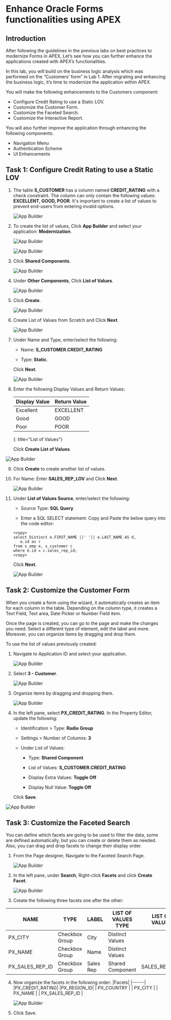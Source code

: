 # Enhance Oracle Forms functionalities using APEX

## Introduction
After following the guidelines in the previous labs on best practices to modernize Forms in APEX, Let’s see how you can further enhance the applications created with APEX’s functionalities.

In this lab, you will build on the business logic analysis which was performed on the “Customers’ form” in Lab 1. After migrating and enhancing the business logic, it’s time to modernize the application within APEX.

You will make the following enhancements to the Customers component:
- Configure Credit Rating to use a Static LOV.
-	Customize the Customer Form.
- Customize the Faceted Search.
- Customize the Interactive Report.

You will also further improve the application through enhancing the following components:
-	Navigation Menu
-	Authentication Scheme
-	UI Enhancements

## Task 1: Configure Credit Rating to use a Static LOV

1. The table **S_CUSTOMER** has a column named **CREDIT_RATING** with a check constraint. The column can only contain the following values: **EXCELLENT, GOOD, POOR**. It's important to create a list of values to prevent end-users from entering invalid options.

    ![App Builder](images/constraint.png " ")

2. To create the list of values, Click **App Builder** and select your application: **Modernization**.

    ![App Builder](images/app-builder1.png " ")

    ![App Builder](images/modernization.png " ")

3. Click **Shared Components**.

    ![App Builder](images/shared-comps.png " ")

4. Under **Other Components**, Click **List of Values**.

    ![App Builder](images/lov1.png " ")

5. Click **Create**.

    ![App Builder](images/create-lov.png " ")

6. Create List of Values from Scratch and Click **Next**.

    ![App Builder](images/scratch-lov.png " ")

7.	Under Name and Type, enter/select the following:

    - Name: **S_CUSTOMER.CREDIT_RATING**  

    - Type: **Static**.

    Click **Next**.

    ![App Builder](images/credit-rate-lov.png " ")

8. Enter the following Display Values and Return Values:

    | Display Value | Return Value |
    |---------------|--------------|
    |Excellent      |	EXCELLENT |
    |Good           |	GOOD |
    | Poor          | POOR |
    {: title="List of Values"}

	Click **Create List of Values**.

  ![App Builder](images/values-lov.png " ")

9. Click **Create** to create another list of values.


10. For Name: Enter **SALES_REP_LOV** and Click **Next**.

    ![App Builder](images/sales-rep-lov.png " ")

11. Under **List of Values Source**, enter/select the following:

    - Source Type: **SQL Query**

    - Enter a SQL SELECT statement: Copy and Paste the below query into the code editor:

    ```
    <copy>
    select Distinct e.FIRST_NAME ||' '|| e.LAST_NAME AS d,
       e.id as r
    from s_emp e, s_customer c
    where e.id = c.sales_rep_id;
    <copy>
    ```

    Click **Next**.

    ![App Builder](images/sql-query.png " ")

## Task 2: Customize the Customer Form

When you create a form using the wizard, it automatically creates an item for each column in the table. Depending on the column type, it creates a Text Field, Text area, Date Picker or Number Field item.

Once the page is created, you can go to the page and make the changes you need. Select a different type of element, edit the label and more. Moreover, you can organize items by dragging and drop them.

To use the list of values previously created:

1.	Navigate to Application ID and select your application.

    ![App Builder](images/nav-app-id.png " ")

2.	Select **3 - Customer**.

    ![App Builder](images/select-cust.png " ")

3. Organize items by dragging and dropping them.

    ![App Builder](images/sequence-items.png " ")

4.	In the left pane, select **PX_CREDIT_RATING**. In the Property Editor, update the following:

    - Identification > Type: **Radio Group**

    - Settings > Number of Columns: **3**

    - Under List of Values:

        - Type: **Shared Component**

        - List of Values: **S_CUSTOMER.CREDIT_RATING**

        - Display Extra Values: **Toggle Off**

        - Display Null Value: **Toggle Off**

	 Click **Save**.

   ![App Builder](images/credit-rate-radio.png " ")

## Task 3: Customize the Faceted Search
You can define which facets are going to be used to filter the data, some are defined automatically, but you can create or delete them as needed. Also, you can drag and drop facets to change their display order.

1. From the Page designer, Navigate to the Faceted Search Page.

    ![App Builder](images/nav-to-search.png " ")

2.	In the left pane, under **Search**, Right-click **Facets** and click **Create Facet**.

    ![App Builder](images/create-facets.png " ")

3. Create the following three facets one after the other:

| NAME |	TYPE |	LABEL |	LIST OF VALUES TYPE |	LIST OF VALUES |
|----- | ----- | ----- | -------------------- | -------------- |
|PX_CITY |	Checkbox Group |	City |	Distinct Values |	  |
| PX_NAME	| Checkbox Group |	Name |	Distinct Values	|   |
| PX_SALES_REP_ID	| Checkbox Group |Sales Rep	| Shared Component|	SALES_REP_LOV|

4.	Now organize the facets in the following order:
    |Facets|
    |------|
	  |PX_CREDIT_RATING|
	  |PX_REGION_ID|
    |	PX_COUNTRY |
    | PX_CITY |
    | PX_NAME |
    | PX_SALES_REP_ID |

    ![App Builder](images/sequence.png " ")

5.	Click Save.
